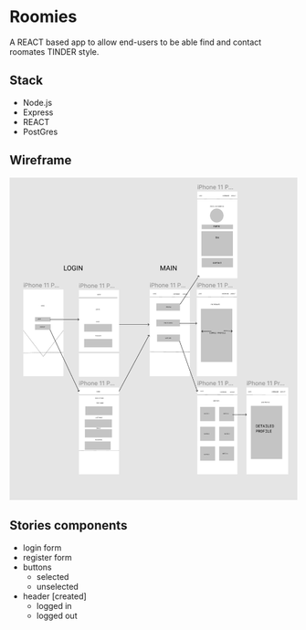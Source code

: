 # Roomies

A REACT based app to allow end-users to be able find and contact roomates TINDER style.

## Stack

- Node.js
- Express
- REACT
- PostGres

## Wireframe
![wireframe](https://github.com/s-abdale/roommate-finder/blob/main/docs/Wireframe.png?raw=true)

## Stories components
- login form
- register form
- buttons
  - selected
  - unselected
- header [created]
  - logged in
  - logged out